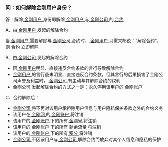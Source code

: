 ### 问：如何解除金刚用户身份？

答：解除[ 金刚用户 ](https://a2zitpro.github.io/web/金刚用户)身份即解除[ 金刚用户 ]()与[ 金刚公司 ]()的[ 合约 ]()

A、由[ 金刚用户 ]()发起的解除合约

当[ 金刚用户 ]()需要解除与[ 金刚公司 ]()合约时，[ 金刚用户 ]()只需来邮说：“解除合约”，则[ 合约 ]()立即解除

B、由[ 金刚公司 ]()发起的解除合约

- 因[ 金刚用户]()明显、直接违反合约条款的言行导致解除合约
- [ 金刚用户 ]()的言行虽未明显、直接违反合约条款，但其言行的后果损害了金刚公司声誉及利益时，[ 金刚公司 ]()有主动与其解除合约的权利
- [ 金刚公司 ]()发起解除合约的方式之一是：永久停用该用户的[ 金刚账户 ]()

C、合约解除后：

- [ 金刚公司 ]()将不再对该用户承担除用户信息与用户隐私保护条款之外的合约义务
- 该用户在[ 金刚网 ]()的[ 金刚账户 ]()将注销
- 该用户的[ 金刚账户 ]()下的所有[ 金刚号 ]()将注销
- 该用户的[ 金刚账户 ]()下的所有[ 剩余流量 ]()将注销
- 该用户的[ 金刚账户 ]()下的所有[ 积分 ]()将注销
- [ 金刚公司 ]()不因该用户与[ 金刚公司 ]()解除合约而放弃对其个人信息和隐私的保护
